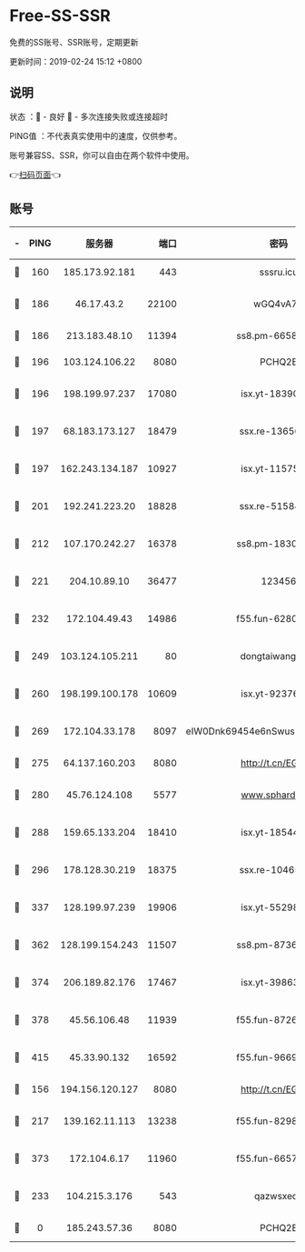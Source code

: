 # Free-SS-SSR

免费的SS账号、SSR账号，定期更新

更新时间：2019-02-24 15:12 +0800

## 说明

状态     ：🙂 - 良好 🙁 - 多次连接失败或连接超时

PING值   ：不代表真实使用中的速度，仅供参考。

账号兼容SS、SSR，你可以自由在两个软件中使用。

👉[扫码页面](https://liesauer.github.io/free-ss-ssr.github.io/)👈

## 账号

|-|PING|服务器|端口|密码|加密方式|区域|
|:----:|:----:|:-----:|-----:|:----:|:----:|:----:|
|🙂|160|185.173.92.181|443|sssru.icu|rc4-md5|RU|
|🙂|186|46.17.43.2|22100|wGQ4vA7D|aes-256-gcm|RU|
|🙂|186|213.183.48.10|11394|ss8.pm-66583704|rc4-md5|RU|
|🙂|196|103.124.106.22|8080|PCHQ2E|rc4-md5|US|
|🙂|196|198.199.97.237|17080|isx.yt-18390147|aes-256-cfb|US|
|🙂|197|68.183.173.127|18479|ssx.re-13656982|aes-256-cfb|US|
|🙂|197|162.243.134.187|10927|isx.yt-11575973|aes-256-cfb|US|
|🙂|201|192.241.223.20|18828|ssx.re-51584753|aes-256-cfb|US|
|🙂|212|107.170.242.27|16378|ss8.pm-18305798|aes-256-cfb|US|
|🙂|221|204.10.89.10|36477|123456|aes-256-cfb|US|
|🙂|232|172.104.49.43|14986|f55.fun-62809242|aes-256-cfb|SG|
|🙂|249|103.124.105.211|80|dongtaiwang.com|aes-256-cfb|US|
|🙂|260|198.199.100.178|10609|isx.yt-92376934|aes-256-cfb|US|
|🙂|269|172.104.33.178|8097|eIW0Dnk69454e6nSwuspv9DmS201tQ0D|aes-256-cfb|SG|
|🙂|275|64.137.160.203|8080|http://t.cn/EGJIyrl|rc4-md5|CA|
|🙂|280|45.76.124.108|5577|www.sphard.com|aes-256-cfb|AU|
|🙂|288|159.65.133.204|18410|isx.yt-18544574|aes-256-cfb|SG|
|🙂|296|178.128.30.219|18375|ssx.re-10465888|aes-256-cfb|SG|
|🙂|337|128.199.97.239|19906|isx.yt-55298055|aes-256-cfb|SG|
|🙂|362|128.199.154.243|11507|ss8.pm-87365089|aes-256-cfb|SG|
|🙂|374|206.189.82.176|17467|isx.yt-39863046|aes-256-cfb|SG|
|🙂|378|45.56.106.48|11939|f55.fun-87263738|aes-256-cfb|US|
|🙂|415|45.33.90.132|16592|f55.fun-96694755|aes-256-cfb|US|
|🙂|156|194.156.120.127|8080|http://t.cn/EGJIyrl|rc4-md5|RU|
|🙂|217|139.162.11.113|13238|f55.fun-82987043|aes-256-cfb|SG|
|🙂|373|172.104.6.17|11960|f55.fun-66579166|aes-256-cfb|US|
|🙁|233|104.215.3.176|543|qazwsxedc|aes-256-gcm|JP|
|🙁|0|185.243.57.36|8080|PCHQ2E|rc4-md5|US|
